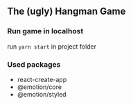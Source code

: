 ## The (ugly) Hangman Game

### Run game in localhost
run `yarn start` in project folder

### Used packages
* react-create-app
* @emotion/core
* @emotion/styled